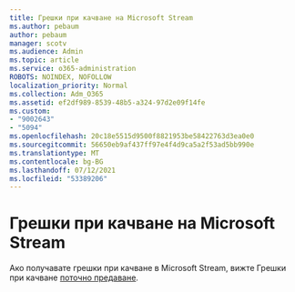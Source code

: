 ```yaml
---
title: Грешки при качване на Microsoft Stream
ms.author: pebaum
author: pebaum
manager: scotv
ms.audience: Admin
ms.topic: article
ms.service: o365-administration
ROBOTS: NOINDEX, NOFOLLOW
localization_priority: Normal
ms.collection: Adm_O365
ms.assetid: ef2df989-8539-48b5-a324-97d2e09f14fe
ms.custom:
- "9002643"
- "5094"
ms.openlocfilehash: 20c18e5515d9500f8821953be58422763d3ea0e0
ms.sourcegitcommit: 56650eb9af437ff97e4f4d9ca5a2f53ad5bb990e
ms.translationtype: MT
ms.contentlocale: bg-BG
ms.lasthandoff: 07/12/2021
ms.locfileid: "53389206"
---
```

# <a name="microsoft-stream-upload-errors"></a>Грешки при качване на Microsoft Stream

Ако получавате грешки при качване в Microsoft Stream, вижте Грешки при качване [поточно предаване](/stream/portal-understanding-upload-errors).
